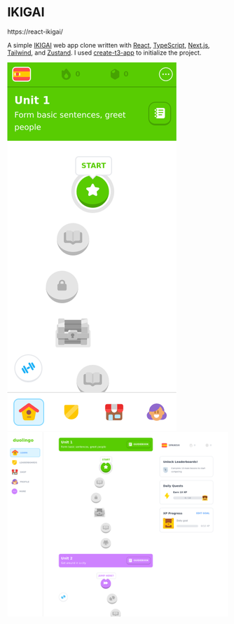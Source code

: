 # IKIGAI

https://react-ikigai/ 

A simple [IKIGAI](https://www.) web app clone written with [React](https://react.dev/), [TypeScript](https://www.typescriptlang.org/), [Next.js](https://nextjs.org/), [Tailwind](https://tailwindcss.com/), and [Zustand](https://github.com/pmndrs/zustand). I used [create-t3-app](https://github.com/t3-oss/create-t3-app) to initialize the project.

<img src="./screenshots/screenshot-mobile.png" alt="Mobile screenshot" />
<img src="./screenshots/screenshot-desktop.png" alt="Desktop screenshot" />
